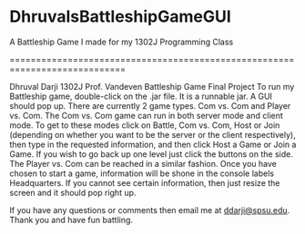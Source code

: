 DhruvalsBattleshipGameGUI
=========================

A Battleship Game I made for my 1302J Programming Class

============================================================================

Dhruval Darji
1302J
Prof. Vandeven
Battleship Game Final Project
To run my Battleship game, double-click on the .jar file. It is a runnable jar. A GUI should pop up.
There are currently 2 game types. Com vs. Com and Player vs. Com.
The Com vs. Com game can run in both server mode and client mode. To get to these modes click on Battle, 
Com vs. Com, Host or Join (depending on whether you want to be the server or the client respectively),
then type in the requested information, and then click Host a Game or Join a Game. 
If you wish to go back up one level just click the buttons on the side. 
The Player vs. Com can be reached in a similar fashion. 
Once you have chosen to start a game, information will be shone in the console labels Headquarters. 
If you cannot see certain information, then just resize the screen and it should pop right up. 

If you have any questions or comments then email me at ddarji@spsu.edu.
Thank you and have fun battling.
